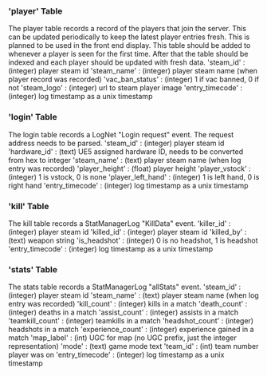 






### 'player' Table
The player table records a record of the players that join the server. This can be updated periodically to keep the latest player entries fresh. This is planned to be used in the front end display. This table should be added to whenever a player is seen for the first time. After that the table should be indexed and each player should be updated with fresh data. 
    'steam_id' : (integer) player steam id
    'steam_name' : (integer) player steam name (when player record was recorded)
    'vac_ban_status' : (integer) 1 if vac banned, 0 if not
    'steam_logo' : (integer) url to steam player image
    'entry_timecode' : (integer) log timestamp as a unix timestamp


### 'login' Table
The login table records a LogNet "Login request" event. The request address needs to be parsed.
    'steam_id' : (integer) player steam id
    'hardware_id' : (text) UE5 assigned hardware ID, needs to be converted from hex to integer
    'steam_name' : (text) player steam name (when log entry was recorded)
    'player_height' : (float) player height
    'player_vstock' : (integer) 1 is vstock, 0 is none
    'player_left_hand' : (integer) 1 is left hand, 0 is right hand
    'entry_timecode' : (integer) log timestamp as a unix timestamp


### 'kill' Table
The kill table records a StatManagerLog "KillData" event.
    'killer_id' : (integer) player steam id
    'killed_id' : (integer) player steam id
    'killed_by' : (text) weapon string
    'is_headshot' : (integer) 0 is no headshot, 1 is headshot
    'entry_timecode' : (integer) log timestamp as a unix timestamp


### 'stats' Table
The stats table records a StatManagerLog "allStats" event.
    'steam_id' : (integer) player steam id
    'steam_name' : (text) player steam name (when log entry was recorded)
    'kill_count' : (integer) kills in a match
    'death_count' : (integer) deaths in a match
    'assist_count' : (integer) assists in a match
    'teamkill_count' : (integer) teamkills in a match
    'headshot_count' : (integer) headshots in a match
    'experience_count' : (integer) experience gained in a match
    'map_label' : (int) UGC for map (no UGC prefix, just the integer representation)
    'mode' : (text) game mode text
    'team_id' : (int) team number player was on
    'entry_timecode' : (integer) log timestamp as a unix timestamp